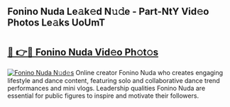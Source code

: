 ## Fonino Nuda Le𝚊k𝚎d N𝚞𝚍e - Part-NtY Vid𝚎o Photos Le𝚊ks UoUmT

# <h2><a href="http://fbe66h.evod.top/?m=Fonino+Nuda">🔗 👉🔴 Fonino Nuda Vid𝚎o Ph𝚘t𝚘s</a></h2>

[![Fonino Nuda N𝚞d𝚎s](https://i.imgur.com/8V9OHl7.gif)](http://fbe66h.evod.top/?m=Fonino+Nuda)
Online creator Fonino Nuda who creates engaging lifestyle and dance content, featuring solo and collaborative dance trend performances and mini vlogs. Leadership qualities Fonino Nuda are essential for public figures to inspire and motivate their followers. 
